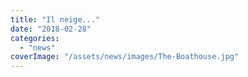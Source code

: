```yaml
---
title: "Il neige..."
date: "2018-02-28"
categories: 
  - "news"
coverImage: "/assets/news/images/The-Boathouse.jpg"
---
```




